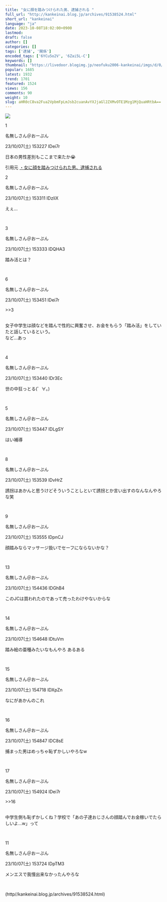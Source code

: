 ```yaml
---
title: "女に顔を踏みつけられた男、逮捕される "
full_url: "http://kankeinai.blog.jp/archives/91538524.html"
short_url: "kankeinai"
language: "ja"
date: 2023-10-08T18:02:00+0900
lastmod: 
draft: false
author: []
categories: []
tags: ['逮捕', '関係']
encoded_tags: ['6YCu5o2V', '6Zai5L-C']
keywords: []
thumbnail: "https://livedoor.blogimg.jp/neofuku2006-kankeinai/imgs/d/0/d02fc6cd.jpg"
popular: 1685
latest: 1932
trend: 1701
featured: 1524
views: 156
comments: 90
weight: 10
slug: aHR0cC8va2Fua2VpbmFpLmJsb2cuanAvYXJjaGl2ZXMvOTE1Mzg1MjQuaHRtbA==
---
```


![](https://livedoor.blogimg.jp/neofuku2006-kankeinai/imgs/d/0/d02fc6cd.jpg)

<div><p class='t_h'>1 <p>名無しさん＠おーぷん</p> <p> 23/10/07(土) 153227 IDei7r</p></p><p>日本の男性差別もここまで来たか😭</p><p>引用元 <a href='http//2chspa.com/thread/livejupiter/1696660347' target='_blank'>・</a><a href='https//hayabusa.open2ch.net/test/read.cgi/livejupiter/1696660347/' target='_blank'>女に顔を踏みつけられた男、逮捕される</a></p><p class='t_h'>2 <p>名無しさん＠おーぷん</p> <p> 23/10/07(土) 153311 IDzIiX</p></p> <p class='t_b'> えぇ… </p><br> <p class='t_h'>3 <p>名無しさん＠おーぷん</p> <p> 23/10/07(土) 153333 IDQHA3</p></p> <p class='t_b'> 踏み活とは？ </p><br> <p class='t_h t_i'>6 <p>名無しさん＠おーぷん</p> <p> 23/10/07(土) 153451 IDei7r</p></p> <p class='t_b t_i'> <p class='anchor'>>>3</p><br>女子中学生は顔などを踏んで性的に興奮させ、お金をもらう「踏み活」をしていたと話しているという。<br>など…あっ </p><br> <p class='t_h'>4 <p>名無しさん＠おーぷん</p> <p> 23/10/07(土) 153440 IDr3Ec</p></p> <p class='t_b'> 世の中狂っとる(゜∀。) </p><br> <p class='t_h'>5 <p>名無しさん＠おーぷん</p> <p> 23/10/07(土) 153447 IDLgSY</p></p> <p class='t_b'> はい補導 </p><br> <p class='t_h'>8 <p>名無しさん＠おーぷん</p> <p> 23/10/07(土) 153539 IDvHrZ</p></p> <p class='t_b'> 誘拐はあかんと思うけどそういうことしといて誘拐とか言い出すのなんなんやろな笑 </p><br> <p class='t_h'>9 <p>名無しさん＠おーぷん</p> <p> 23/10/07(土) 153555 IDpnCJ</p></p> <p class='t_b'> 顔踏みならマッサージ扱いでセーフにならないかな？ </p><br> <p class='t_h'>13 <p>名無しさん＠おーぷん</p> <p> 23/10/07(土) 154436 IDGhB4</p></p> <p class='t_b'> このJCは買われたのであって売ったわけやないからな </p><br> <p class='t_h'>14 <p>名無しさん＠おーぷん</p> <p> 23/10/07(土) 154648 IDtuVm</p></p> <p class='t_b'> 踏み絵の亜種みたいなもんやろ あるある </p><br> <p class='t_h'>15 <p>名無しさん＠おーぷん</p> <p> 23/10/07(土) 154718 IDXpZn</p></p> <p class='t_b'> なにがあかんのこれ </p><br> <p class='t_h'>16 <p>名無しさん＠おーぷん</p> <p> 23/10/07(土) 154847 IDC8sE</p></p> <p class='t_b'> 捕まった男はめっちゃ恥ずかしいやろなw </p><br> <p class='t_h t_i'>17 <p>名無しさん＠おーぷん</p> <p> 23/10/07(土) 154924 IDei7r</p></p> <p class='t_b t_i'> <p class='anchor'>>>16</p><br>中学生側も恥ずかしくね？学校で「あの子達おじさんの顔踏んでお金稼いでたらしいよ…w」って </p><br> <p class='t_h'>11 <p>名無しさん＠おーぷん</p> <p> 23/10/07(土) 153724 IDpTM3</p></p> <p class='t_b'> メンエスで我慢出来なかったんやろな </p><br> <img border='0' width='1' height='1' src='https//www15.a8.net/0.gif?a8mat=2BJK9W+3WIBJM+249K+BWGDT' alt=''> </div>

(http//kankeinai.blog.jp/archives/91538524.html)
